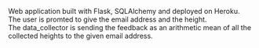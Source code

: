 Web application built with Flask, SQLAlchemy and deployed on Heroku.  
The user is promted to give the email address and the height.  
The data_collector is sending the feedback as an arithmetic mean of all the collected heights to the given email address. 
